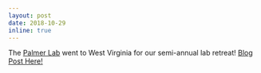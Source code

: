 ```yaml
---
layout: post
date: 2018-10-29
inline: true
---
```


The [Palmer Lab](https://palmerlab.umd.edu/) went to West Virginia for our semi-annual lab retreat! [Blog Post Here!](/blog/2018/LabRetreat/)